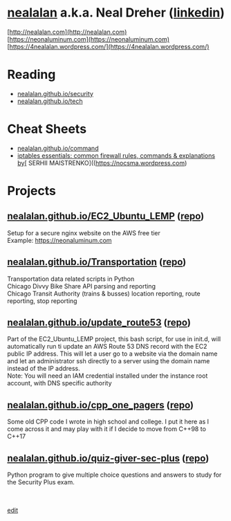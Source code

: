 # [nealalan](https://nealalan.github.io) a.k.a. Neal Dreher ([linkedin](https://www.linkedin.com/in/nealdreher))
[http://nealalan.com](http://nealalan.com)
<br>
[https://neonaluminum.com](https://neonaluminum.com)
<br>
[https://4nealalan.wordpress.com/](https://4nealalan.wordpress.com/)
# Reading
- [nealalan.github.io/security](https://nealalan.github.io/security)
- [nealalan.github.io/tech](https://nealalan.github.io/tech)
# Cheat Sheets
- [nealalan.github.io/command](https://nealalan.github.io/command)
- [iptables essentials: common firewall rules, commands & explanations by](https://nocsma.wordpress.com/2016/10/21/iptables-essentials-common-firewall-rules-and-commands/)[ SERHII MAISTRENKO]((https://nocsma.wordpress.com)
# Projects
## <a href="https://nealalan.github.io/EC2_Ubuntu_LEMP">nealalan.github.io/EC2_Ubuntu_LEMP</a> (<a href="https://github.com/nealalan/EC2_Ubuntu_LEMP">repo</a>)
Setup for a secure nginx website on the AWS free tier<br>
Example: https://neonaluminum.com<br>
## <a href="https://nealalan.github.io/Transportation">nealalan.github.io/Transportation</a> (<a href="https://github.com/nealalan/Transportation">repo</a>)
Transportation data related scripts in Python<br>
Chicago Divvy Bike Share API parsing and reporting<br>
Chicago Transit Authority (trains & busses) location reporting, route reporting, stop reporting<br>
## <a href="https://nealalan.github.io/update_route53">nealalan.github.io/update_route53</a> (<a href="https://github.com/nealalan/update_route53">repo</a>)
Part of the EC2_Ubuntu_LEMP project, this bash script, for use in init.d, will automatically run ti update an AWS Route 53 DNS record with the EC2 public IP address. This will let a user go to a website via the domain name and let an administrator ssh directly to a server using the domain name instead of the IP address.<br>
Note: You will need an IAM credential installed under the instance root account, with DNS specific authority<br>
## [nealalan.github.io/cpp_one_pagers](https://nealalan.github.io/cpp_one_pagers) ([repo](https://github.com/nealalan/cpp_one_pagers))
Some old CPP code I wrote in high school and college. I put it here as I come across it and may play with it if I decide to move from C++98 to C++17
## [nealalan.github.io/quiz-giver-sec-plus](https://nealalan.github.io/quiz-giver-sec-plus) ([repo](https://github.com/nealalan/quiz-giver-sec-plus))
Python program to give multiple choice questions and answers to study for the Security Plus exam.

<br><br>
[edit](https://github.com/nealalan/nealalan.github.io/edit/master/README.md)
